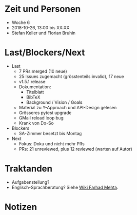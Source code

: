 # Zeit und Personen

- Woche 6
- 2018-10-26, 13:00 bis XX:XX
- Stefan Keller und Florian Bruhin

# Last/Blockers/Next

- Last
  - 7 PRs merged (10 neue)
  - 25 Issues zugemacht (grösstenteils invalid), 17 neue
  - v1.5.1 release
  - Dokumentation:
    - Titelblatt
    - BibTeX
    - Background / Vision / Goals
  - Material zu Y-Approach und API-Design gelesen
  - Grösseres pytest upgrade
  - GMail reload loop bug
  - Krank von Do-So
- Blockers
  - SA-Zimmer besetzt bis Montag
- Next
  - Fokus: Doku und nicht mehr PRs
  - PRs: 21 unreviewed, plus 12 reviewed (warten auf Autor)

# Traktanden

- Aufgabenstellung?
- Englisch-Sprachberatung? Siehe [Wiki Farhad Mehta](https://wiki.hsr.ch/FarhadMehta/wiki.cgi?ProjectInformation#16).

# Notizen
